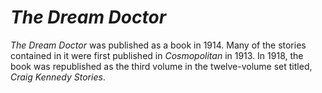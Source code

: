 # <i>The Dream Doctor</i>

<i>The Dream Doctor</i> was published as a book in 1914. Many of the stories contained in it were first published in <i>Cosmopolitan</i> in 1913. In 1918, the book was republished as the third volume in the twelve-volume set titled, <i>Craig Kennedy Stories</i>.